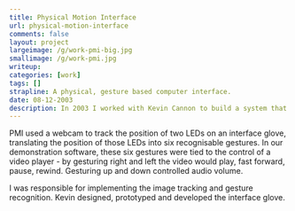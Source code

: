 ```yaml
---
title: Physical Motion Interface
url: physical-motion-interface
comments: false
layout: project
largeimage: /g/work-pmi-big.jpg
smallimage: /g/work-pmi.jpg
writeup: 
categories: [work]
tags: []
strapline: A physical, gesture based computer interface.
date: 08-12-2003
description: In 2003 I worked with Kevin Cannon to build a system that allowed a user to control a computer using the motion of his/her hand. This system was called Physical Motion Interface (PMI) and was designed to enable expressive, gestural control of a computer use cheaply available parts. 
---
```

PMI used a webcam to track the position of two LEDs on an interface glove, translating the position of those LEDs into six recognisable gestures. In our demonstration software, these six gestures were tied to the control of a video player - by gesturing right and left the video would play, fast forward, pause, rewind. Gesturing up and down controlled audio volume. 

I was responsible for implementing the image tracking and gesture recognition. Kevin designed, prototyped and developed the interface glove.
